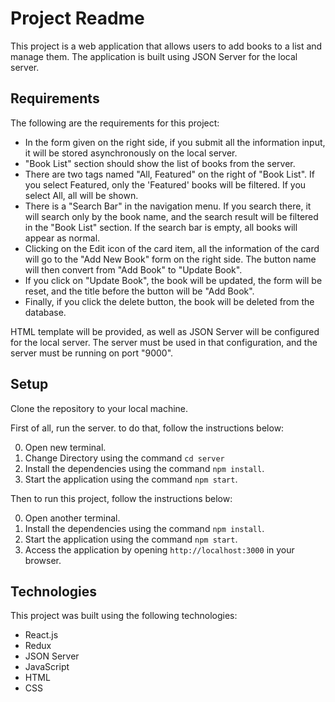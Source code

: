 # Project Readme

This project is a web application that allows users to add books to a list and manage them. The application is built using JSON Server for the local server.

## Requirements

The following are the requirements for this project:

- In the form given on the right side, if you submit all the information input, it will be stored asynchronously on the local server.
- "Book List" section should show the list of books from the server.
- There are two tags named "All, Featured" on the right of "Book List". If you select Featured, only the 'Featured' books will be filtered. If you select All, all will be shown.
- There is a "Search Bar" in the navigation menu. If you search there, it will search only by the book name, and the search result will be filtered in the "Book List" section. If the search bar is empty, all books will appear as normal.
- Clicking on the Edit icon of the card item, all the information of the card will go to the "Add New Book" form on the right side. The button name will then convert from "Add Book" to "Update Book".
- If you click on "Update Book", the book will be updated, the form will be reset, and the title before the button will be "Add Book".
- Finally, if you click the delete button, the book will be deleted from the database.

HTML template will be provided, as well as JSON Server will be configured for the local server. The server must be used in that configuration, and the server must be running on port "9000".

## Setup

Clone the repository to your local machine.

First of all, run the server. to do that, follow the instructions below:

0. Open new terminal.
1. Change Directory using the command `cd server`
2. Install the dependencies using the command `npm install`.
3. Start the application using the command `npm start`.

Then to run this project, follow the instructions below:

0. Open another terminal.
1. Install the dependencies using the command `npm install`.
2. Start the application using the command `npm start`.
3. Access the application by opening `http://localhost:3000` in your browser.

## Technologies

This project was built using the following technologies:

- React.js
- Redux
- JSON Server
- JavaScript
- HTML
- CSS
